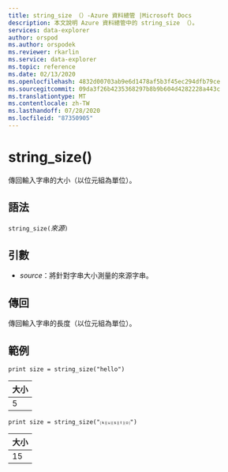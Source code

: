 ```yaml
---
title: string_size （）-Azure 資料總管 |Microsoft Docs
description: 本文說明 Azure 資料總管中的 string_size （）。
services: data-explorer
author: orspod
ms.author: orspodek
ms.reviewer: rkarlin
ms.service: data-explorer
ms.topic: reference
ms.date: 02/13/2020
ms.openlocfilehash: 4832d00703ab9e6d1478af5b3f45ec294dfb79ce
ms.sourcegitcommit: 09da3f26b4235368297b8b9b604d4282228a443c
ms.translationtype: MT
ms.contentlocale: zh-TW
ms.lasthandoff: 07/28/2020
ms.locfileid: "87350905"
---
```

# <a name="string_size"></a>string_size()

傳回輸入字串的大小（以位元組為單位）。

## <a name="syntax"></a>語法

`string_size(`*來源*`)`

## <a name="arguments"></a>引數

* *source*：將針對字串大小測量的來源字串。

## <a name="returns"></a>傳回

傳回輸入字串的長度（以位元組為單位）。

## <a name="examples"></a>範例

```kusto
print size = string_size("hello")
```

|大小|
|---|
|5|

```kusto
print size = string_size("⒦⒰⒮⒯⒪")
```

|大小|
|---|
|15|